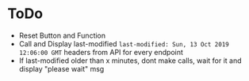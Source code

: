 # ToDo

- Reset Button and Function
- Call and Display last-modified `last-modified: Sun, 13 Oct 2019 12:06:00 GMT` headers from API for every endpoint
- If last-modified older than x minutes, dont make calls, wait for it and display "please wait" msg
